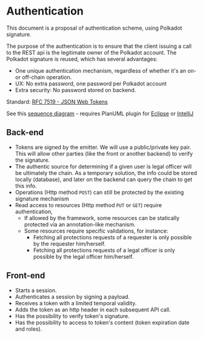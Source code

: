 # Authentication

This document is a proposal of authentication scheme, using Polkadot signature.

The purpose of the authentication is to ensure that the client issuing a call to the REST api is the legitimate owner
of the Polkadot account. The Polkadot signature is reused, which has several advantages:
* One unique authentication mechanism, regardless of whether it's an on- or off-chain operation.
* UX: No extra password, one password per Polkadot account
* Extra security: No password stored on backend.

Standard: [RFC 7519 - JSON Web Tokens](https://jwt.io/)

See this [sequence diagram](Authentication.puml) - requires PlanUML plugin for [Eclipse](https://plantuml.com/en/eclipse)
or [IntelliJ](https://plugins.jetbrains.com/plugin/7017-plantuml-integration) 

## Back-end
* Tokens are signed by the emitter. We will use a public/private key pair. This will allow other parties (like the
  front or another backend) to verify the signature.
* The authentic source for determining if a given user is legal officer will be ultimately the chain. As a temporary
  solution, the info could be stored locally (database), and later on the backend can query the chain to get this info.
* Operations (Http method `POST`) can still be protected by the existing signature mechanism
* Read access to resources (Http method `PUT` or `GET`) require authentication, 
    * If allowed by the framework, some resources can be statically protected via an annotation-like mechanism. 
    * Some resources require specific validations, for instance:
        * Fetching all protections requests of a requester is only possible by the requester him/herself.
        * Fetching all protections requests of a legal officer is only possible by the legal officer him/herself.
  

## Front-end
* Starts a session.
* Authenticates a session by signing a payload.
* Receives a token with a limited temporal validity.
* Adds the token as an http header in each subsequent API call.
* Has the possibility to verify token's signature.
* Has the possibility to access to token's content (token expiration date and roles).

